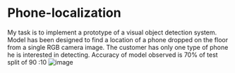# Phone-localization

My task is to implement a prototype of a visual object detection system.  Model has been designed to find a location of a phone dropped on the floor from a single RGB camera image. The customer has only one type of phone he is interested in detecting. 
Accuracy of model observed is 70% of test split of 90 :10
  ![image](https://user-images.githubusercontent.com/115974245/211939023-9146b752-fab8-4da0-9f2c-695106362b08.png)
